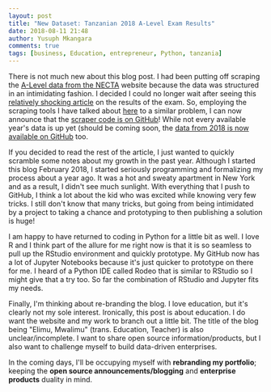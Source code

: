 ```yaml
---
layout: post
title: "New Dataset: Tanzanian 2018 A-Level Exam Results"
date: 2018-08-11 21:48
author: Yusuph Mkangara
comments: true
tags: [business, Education, entrepreneur, Python, tanzania]
---
```

There is not much new about this blog post. I had been putting off scraping the <a href="https://www.necta.go.tz/acsee_results">A-Level data from the NECTA</a> website because the data was structured in an intimidating fashion. I decided I could no longer wait after seeing this <a href="http://www.thecitizen.co.tz/magazine/success/-Understanding-Form-Six-regional-results-puzzle/1843788-4690616-rcjhhd/index.html">relatively shocking article</a> on the results of the exam. So, employing the scraping tools I have talked about <a href="https://elimumwalimu.wordpress.com/2018/02/25/how-web-scraping-reveals-acute-data-challenges/">here</a> to a similar problem, I can now announce that the <a href="https://github.com/yo-my-bard/Scraping-NECTA/blob/master/TZ_A-Level_Results_Scraper.ipynb">scraper code is on GitHub</a>! While not every available year's data is up yet (should be coming soon, the <a href="https://github.com/yo-my-bard/Scraping-NECTA/blob/master/CompleteDatasets/necta_acsee_2018.csv">data from 2018 is now available on GitHub</a> too.<!--more-->

If you decided to read the rest of the article, I just wanted to quickly scramble some notes about my growth in the past year. Although I started this blog February 2018, I started seriously programming and formalizing my process about a year ago. It was a hot and sweaty apartment in New York and as a result, I didn't see much sunlight. With everything that I push to GitHub, I think a lot about the kid who was excited while knowing very few tricks. I still don't know that many tricks, but going from being intimidated by a project to taking a chance and prototyping to then publishing a solution is huge!

I am happy to have returned to coding in Python for a little bit as well. I love R and I think part of the allure for me right now is that it is so seamless to pull up the RStudio environment and quickly prototype. My GitHub now has a lot of Jupyter Notebooks because it's just quicker to prototype on there for me. I heard of a Python IDE called Rodeo that is similar to RStudio so I might give that a try too. So far the combination of RStudio and Jupyter fits my needs.

Finally, I'm thinking about re-branding the blog. I love education, but it's clearly not my sole interest. Ironically, this post is about education. I do want the website and my work to branch out a little bit. The title of the blog being "Elimu, Mwalimu" (trans. Education, Teacher) is also unclear/incomplete. I want to share open source information/products, but I also want to challenge myself to build data-driven enterprises.

In the coming days, I'll be occupying myself with <strong>rebranding my portfolio</strong>; keeping the <strong>open source announcements/blogging</strong> and <strong>enterprise products</strong> duality in mind.
